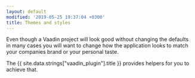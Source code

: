 ```yaml
---
layout: default
modified: '2019-05-25 19:37:04 +0300'
title: Themes and styles
---
```


Even though a Vaadin project will look good without changing the defaults in many cases you will
want to change how the application looks to match your companies brand or your personal taste.

The {{ site.data.strings["vaadin_plugin"].title }} provides helpers for you to achieve that.

